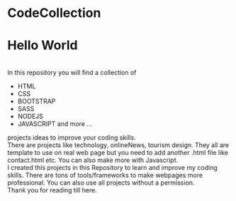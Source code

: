 # CodeCollection

<h1>Hello World</h1>
<br/>
In this repository you will find a collection of <br/>
<ul>
    <li>HTML</li>
    <li>CSS</li>
    <li>BOOTSTRAP</li>
    <li>SASS</li>
    <li>NODEJS</li>
    <li>JAVASCRIPT and more ...</li>
</ul> 
projects ideas to improve your coding skills. <br>
There are projects like technology, onlineNews, tourism design. They all are template to use on real web page but you need to add another .html file like contact.html etc. You can also make more with Javascript. 
<br/>
I created this projects in this Repository to learn and improve my coding skills. There are tons of tools/frameworks to make webpages more professional. You can also use all projects without a permission.
<br/>
Thank you for reading till here.
